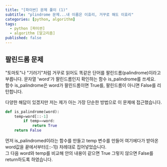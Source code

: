 ```yaml
---
title: "[파이썬] 문제 풀이 (1)"
subtitle: "plindrome 문제...내 이름은 이효리, 거꾸로 해도 이효리"
categories: [python, algorithm]
tags:
  - python [파이썬]
  - algorithm [알고리즘]
published: false
---
```


## 팔린드롬 문제

"토마토"나 "기러기"처럼 거꾸로 읽어도 똑같은 단어를 팔린드롬(palindrome)이라고 부릅니다.
문자열 'word'가 팔린드롬인지 확인하는 함수 is_palindrome를 쓰세요.  
함수 is_palindrome은 word가 팔린드롬이면 True를, 팔린드롬이 아니면 False를 리턴합니다.

다양한 해답이 있겠지만 저는 제가 아는 가장 단순한 방법으로 이 문제에 접근했습니다.

```python
def is_palindrome(word):
    temp=word[::-1]
        if temp==word:
            return True
    return False
```

먼저 is_palindromed이라는 함수를 만들고 temp 변수를 만들어 여기에다가 받아온 word값을 끝에서부터([::-1]) 차례대로 집어넣었습니다.  
그 다음 word와 temp를 비교해 안의 내용이 같으면 True 그렇지 않으면 False를 return하도록 하였습니다.
